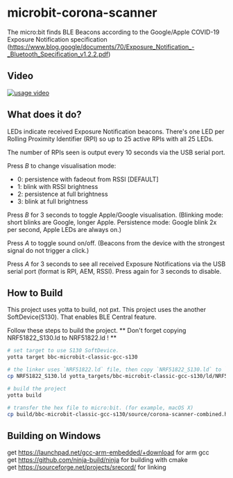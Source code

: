 # microbit-corona-scanner

The micro:bit finds BLE Beacons according to the Google/Apple COVID-19 Exposure Notification specification (https://www.blog.google/documents/70/Exposure_Notification_-_Bluetooth_Specification_v1.2.2.pdf)

## Video
[![usage video](https://img.youtube.com/vi/39K_UgLI7oA/0.jpg)](https://www.youtube.com/watch?v=39K_UgLI7oA)

## What does it do?
LEDs indicate received Exposure Notification beacons. There's one LED per Rolling Proximity Identifier (RPI) so up to 25 active RPIs with all 25 LEDs.

The number of RPIs seen is output every 10 seconds via the USB serial port.

Press *B* to change visualisation mode:
 * 0: persistence with fadeout from RSSI				[DEFAULT]
 * 1: blink with RSSI brightness
 * 2: persistence at full brightness
 * 3: blink at full brightness
 
Press *B* for 3 seconds to toggle Apple/Google visualisation. (Blinking mode: short blinks are Google, longer Apple. Persistence mode: Google blink 2x per second, Apple LEDs are always on.)

Press *A* to toggle sound on/off. (Beacons from the device with the strongest signal do not trigger a click.)

Press *A* for 3 seconds to see all received Exposure Notifications via the USB serial port (format is RPI, AEM, RSSI). Press again for 3 seconds to disable.

## How to Build
This project uses yotta to build, not pxt.
This project uses the another SoftDevice(S130). That enables BLE Central feature.

Follow these steps to build the project.
** Don't forget copying NRF51822_S130.ld to NRF51822.ld ! **

```bash
# set target to use S130 SoftDevice.
yotta target bbc-microbit-classic-gcc-s130

# the linker uses `NRF51822.ld` file, then copy `NRF51822_S130.ld` to `NRF51822.ld`.
cp NRF51822_S130.ld yotta_targets/bbc-microbit-classic-gcc-s130/ld/NRF51822.ld

# build the project
yotta build

# transfer the hex file to micro:bit. (for example, macOS X)
cp build/bbc-microbit-classic-gcc-s130/source/corona-scanner-combined.hex /Volumes/MICROBIT/
```

## Building on Windows
get https://launchpad.net/gcc-arm-embedded/+download for arm gcc  
get https://github.com/ninja-build/ninja for building with cmake  
get https://sourceforge.net/projects/srecord/ for linking   

